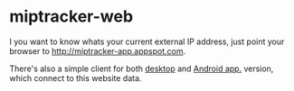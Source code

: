 miptracker-web
==============

I you want to know whats your current external IP address, just point your browser to http://miptracker-app.appspot.com.

There's also a simple client for both [desktop](https://github.com/ekaputra07/miptracker-desktop) and [Android app.](https://github.com/ekaputra07/miptracker-android) version, which connect to this website data.
